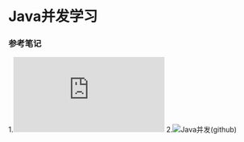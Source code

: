 # Java并发学习
### 参考笔记
1.![Java并发入门](https://www.cnblogs.com/dolphin0520/category/1426288.html)
2.![Java并发(github)](https://github.com/CL0610/Java-concurrency)